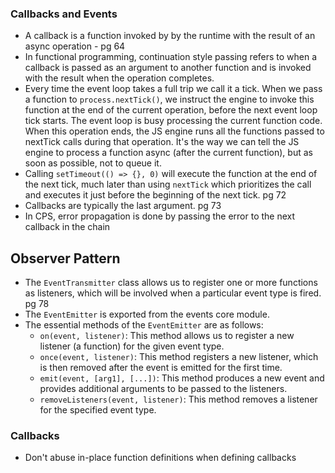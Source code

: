 ### Callbacks and Events
- A callback is a function invoked by by the runtime with the result of an async operation - pg 64
- In functional programming, continuation style passing refers to when a callback is passed as an argument to another function and is invoked with the result when the operation completes.
- Every time the event loop takes a full trip we call it a tick. When we pass a function to `process.nextTick()`, we instruct the engine to invoke this function at the end of the current operation, before the next event loop tick starts. The event loop is busy processing the current function code. When this operation ends, the JS engine runs all the functions passed to nextTick calls during that operation. It's the way we can tell the JS engine to process a function async (after the current function), but as soon as possible, not to queue it.
- Calling `setTimeout(() => {}, 0)` will execute the function at the end of the next tick, much later than using `nextTick` which prioritizes the call and executes it just before the beginning of the next tick.
pg 72
- Callbacks are typically the last argument. pg 73
- In CPS, error propagation is done by passing the error to the next callback in the chain

## Observer Pattern

- The `EventTransmitter` class allows us to register one or more functions as listeners, which will be involved when a particular event type is fired. pg 78
- The `EventEmitter` is exported from the events core module.
- The essential methods of the `EventEmitter` are as follows:
	- `on(event, listener)`: This method allows us to register a new listener (a function) for the given event type.
	- `once(event, listener)`: This method registers a new listener, which is then removed after the event is emitted for the first time.
	- `emit(event, [arg1], [...])`: This method produces a new event and provides additional arguments to be passed to the listeners.
	- `removeListeners(event, listener)`: This method removes a listener for the specified event type.

### Callbacks

- Don't abuse in-place function definitions when defining callbacks